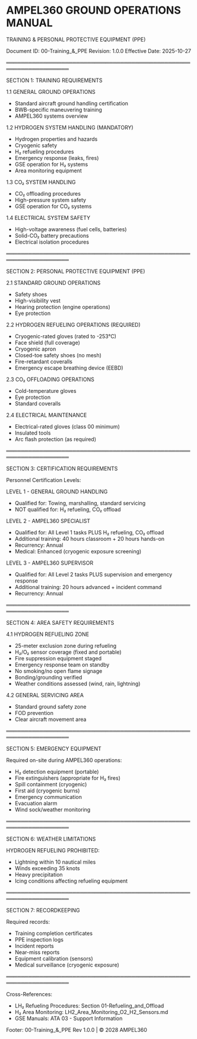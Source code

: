 AMPEL360 GROUND OPERATIONS MANUAL
==================================

TRAINING & PERSONAL PROTECTIVE EQUIPMENT (PPE)

Document ID: 00-Training_&_PPE
Revision: 1.0.0
Effective Date: 2025-10-27

═══════════════════════════════════════════════════════════════════

SECTION 1: TRAINING REQUIREMENTS

1.1 GENERAL GROUND OPERATIONS
- Standard aircraft ground handling certification
- BWB-specific maneuvering training
- AMPEL360 systems overview

1.2 HYDROGEN SYSTEM HANDLING (MANDATORY)
- Hydrogen properties and hazards
- Cryogenic safety
- H₂ refueling procedures
- Emergency response (leaks, fires)
- GSE operation for H₂ systems
- Area monitoring equipment

1.3 CO₂ SYSTEM HANDLING
- CO₂ offloading procedures
- High-pressure system safety
- GSE operation for CO₂ systems

1.4 ELECTRICAL SYSTEM SAFETY
- High-voltage awareness (fuel cells, batteries)
- Solid-CO₂ battery precautions
- Electrical isolation procedures

═══════════════════════════════════════════════════════════════════

SECTION 2: PERSONAL PROTECTIVE EQUIPMENT (PPE)

2.1 STANDARD GROUND OPERATIONS
- Safety shoes
- High-visibility vest
- Hearing protection (engine operations)
- Eye protection

2.2 HYDROGEN REFUELING OPERATIONS (REQUIRED)
- Cryogenic-rated gloves (rated to -253°C)
- Face shield (full coverage)
- Cryogenic apron
- Closed-toe safety shoes (no mesh)
- Fire-retardant coveralls
- Emergency escape breathing device (EEBD)

2.3 CO₂ OFFLOADING OPERATIONS
- Cold-temperature gloves
- Eye protection
- Standard coveralls

2.4 ELECTRICAL MAINTENANCE
- Electrical-rated gloves (class 00 minimum)
- Insulated tools
- Arc flash protection (as required)

═══════════════════════════════════════════════════════════════════

SECTION 3: CERTIFICATION REQUIREMENTS

Personnel Certification Levels:

LEVEL 1 - GENERAL GROUND HANDLING
- Qualified for: Towing, marshalling, standard servicing
- NOT qualified for: H₂ refueling, CO₂ offload

LEVEL 2 - AMPEL360 SPECIALIST
- Qualified for: All Level 1 tasks PLUS H₂ refueling, CO₂ offload
- Additional training: 40 hours classroom + 20 hours hands-on
- Recurrency: Annual
- Medical: Enhanced (cryogenic exposure screening)

LEVEL 3 - AMPEL360 SUPERVISOR
- Qualified for: All Level 2 tasks PLUS supervision and emergency response
- Additional training: 20 hours advanced + incident command
- Recurrency: Annual

═══════════════════════════════════════════════════════════════════

SECTION 4: AREA SAFETY REQUIREMENTS

4.1 HYDROGEN REFUELING ZONE
- 25-meter exclusion zone during refueling
- H₂/O₂ sensor coverage (fixed and portable)
- Fire suppression equipment staged
- Emergency response team on standby
- No smoking/no open flame signage
- Bonding/grounding verified
- Weather conditions assessed (wind, rain, lightning)

4.2 GENERAL SERVICING AREA
- Standard ground safety zone
- FOD prevention
- Clear aircraft movement area

═══════════════════════════════════════════════════════════════════

SECTION 5: EMERGENCY EQUIPMENT

Required on-site during AMPEL360 operations:
- H₂ detection equipment (portable)
- Fire extinguishers (appropriate for H₂ fires)
- Spill containment (cryogenic)
- First aid (cryogenic burns)
- Emergency communication
- Evacuation alarm
- Wind sock/weather monitoring

═══════════════════════════════════════════════════════════════════

SECTION 6: WEATHER LIMITATIONS

HYDROGEN REFUELING PROHIBITED:
- Lightning within 10 nautical miles
- Winds exceeding 35 knots
- Heavy precipitation
- Icing conditions affecting refueling equipment

═══════════════════════════════════════════════════════════════════

SECTION 7: RECORDKEEPING

Required records:
- Training completion certificates
- PPE inspection logs
- Incident reports
- Near-miss reports
- Equipment calibration (sensors)
- Medical surveillance (cryogenic exposure)

═══════════════════════════════════════════════════════════════════

Cross-References:
- LH₂ Refueling Procedures: Section 01-Refueling_and_Offload
- H₂ Area Monitoring: LH2_Area_Monitoring_O2_H2_Sensors.md
- GSE Manuals: ATA 03 - Support Information

Footer: 00-Training_&_PPE Rev 1.0.0 | © 2028 AMPEL360
